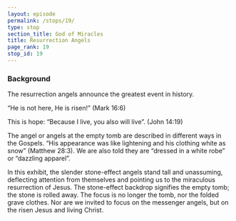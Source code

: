 ```yaml
---
layout: episode
permalink: /stops/19/
type: stop
section_title: God of Miracles
title: Resurrection Angels
page_rank: 19
stop_id: 19 
---
```

### Background

The resurrection angels announce the greatest event in history.
 
“He is not here, He is risen!” (Mark 16:6)

This is hope: “Because I live, you also will live”. (John 14:19)

The angel or angels at the empty tomb are described in different ways in the Gospels.  “His appearance was like lightening and his clothing white as snow” (Matthew 28:3).  We are also told they are “dressed in a white robe” or “dazzling apparel”.

In this exhibit, the slender stone-effect angels stand tall and unassuming, deflecting attention from themselves and pointing us to the miraculous resurrection of Jesus.  The stone-effect backdrop signifies the empty tomb; the stone is rolled away.  The focus is no longer the tomb, nor the folded grave clothes.  Nor are we invited to focus on the messenger angels, but on the risen Jesus and living Christ.
